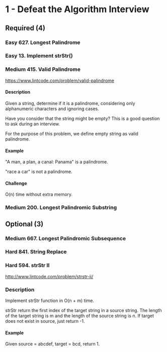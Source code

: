 # 1 - Defeat the Algorithm Interview

## Required (4)

### Easy  627. Longest Palindrome

### Easy  13. Implement strStr()

### Medium  415. Valid Palindrome
https://www.lintcode.com/problem/valid-palindrome

#### Description
Given a string, determine if it is a palindrome, considering only alphanumeric characters and ignoring cases.

Have you consider that the string might be empty? This is a good question to ask during an interview.

For the purpose of this problem, we define empty string as valid palindrome.

#### Example
"A man, a plan, a canal: Panama" is a palindrome.

"race a car" is not a palindrome.

#### Challenge
O(n) time without extra memory.

### Medium  200. Longest Palindromic Substring

## Optional (3)

### Medium  667. Longest Palindromic Subsequence

### Hard  841. String Replace

### Hard  594. strStr II
http://www.lintcode.com/problem/strstr-ii/

### Description
Implement strStr function in O(n + m) time.

strStr return the first index of the target string in a source string. The length of the target string is m and the length of the source string is n.
If target does not exist in source, just return -1.

#### Example
Given source = abcdef, target = bcd, return 1.
